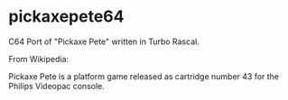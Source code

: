 # pickaxepete64

C64 Port of "Pickaxe Pete" written in Turbo Rascal.

From Wikipedia:

Pickaxe Pete is a platform game released as cartridge number 43 for the Philips Videopac console.
